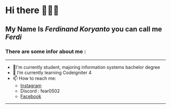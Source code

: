# Hi there 🙋🏻‍♂️

## **My Name Is _Ferdinand Koryanto_ you can call me _Ferdi_**

### There are some infor about me :
---
- 🎒I'm currently student, majoring information systems bachelor degree
- 📖 I’m currently learning Codeigniter 4
- 📫 How to reach me:
  * [Instagram](https://www.instagram.com/_ferdinandk)
  * Discord : fear0502
  * [Facebook](https://www.facebook.com/ferdinan.slludihati/)
---


